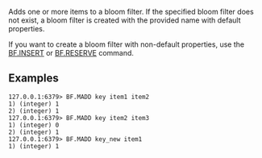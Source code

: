 Adds one or more items to a bloom filter. If the specified bloom filter does not exist, a bloom filter is created with the provided name with default properties.

If you want to create a bloom filter with non-default properties, use the [BF.INSERT](bf.insert.md) or [BF.RESERVE](bf.reserve.md) command.

## Examples

```
127.0.0.1:6379> BF.MADD key item1 item2
1) (integer) 1
2) (integer) 1
127.0.0.1:6379> BF.MADD key item2 item3
1) (integer) 0
2) (integer) 1
127.0.0.1:6379> BF.MADD key_new item1
1) (integer) 1
```
